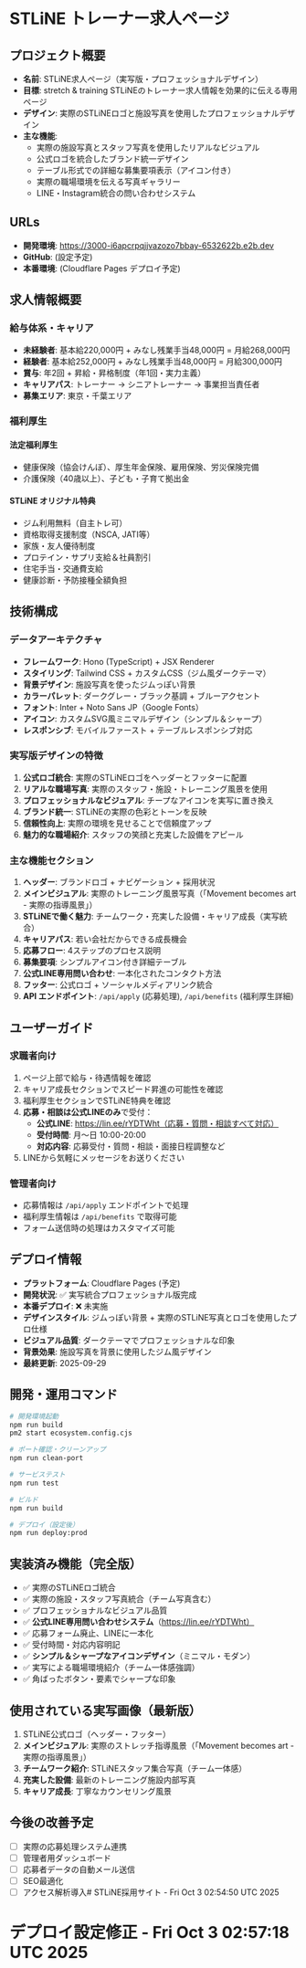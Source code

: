# STLiNE トレーナー求人ページ

## プロジェクト概要
- **名前**: STLiNE求人ページ（実写版・プロフェッショナルデザイン）
- **目標**: stretch & training STLiNEのトレーナー求人情報を効果的に伝える専用ページ
- **デザイン**: 実際のSTLiNEロゴと施設写真を使用したプロフェッショナルデザイン
- **主な機能**: 
  - 実際の施設写真とスタッフ写真を使用したリアルなビジュアル
  - 公式ロゴを統合したブランド統一デザイン
  - テーブル形式での詳細な募集要項表示（アイコン付き）
  - 実際の職場環境を伝える写真ギャラリー
  - LINE・Instagram統合の問い合わせシステム

## URLs
- **開発環境**: https://3000-i6apcrpqjjvazozo7bbay-6532622b.e2b.dev
- **GitHub**: (設定予定)
- **本番環境**: (Cloudflare Pages デプロイ予定)

## 求人情報概要

### 給与体系・キャリア
- **未経験者**: 基本給220,000円 + みなし残業手当48,000円 = 月給268,000円
- **経験者**: 基本給252,000円 + みなし残業手当48,000円 = 月給300,000円
- **賞与**: 年2回 + 昇給・昇格制度（年1回・実力主義）
- **キャリアパス**: トレーナー → シニアトレーナー → 事業担当責任者
- **募集エリア**: 東京・千葉エリア

### 福利厚生
#### 法定福利厚生
- 健康保険（協会けんぽ）、厚生年金保険、雇用保険、労災保険完備
- 介護保険（40歳以上）、子ども・子育て拠出金

#### STLiNE オリジナル特典
- ジム利用無料（自主トレ可）
- 資格取得支援制度（NSCA, JATI等）
- 家族・友人優待制度
- プロテイン・サプリ支給＆社員割引
- 住宅手当・交通費支給
- 健康診断・予防接種全額負担

## 技術構成

### データアーキテクチャ
- **フレームワーク**: Hono (TypeScript) + JSX Renderer
- **スタイリング**: Tailwind CSS + カスタムCSS（ジム風ダークテーマ）
- **背景デザイン**: 施設写真を使ったジムっぽい背景
- **カラーパレット**: ダークグレー・ブラック基調 + ブルーアクセント
- **フォント**: Inter + Noto Sans JP（Google Fonts）
- **アイコン**: カスタムSVG風ミニマルデザイン（シンプル＆シャープ）
- **レスポンシブ**: モバイルファースト + テーブルレスポンシブ対応

### 実写版デザインの特徴
1. **公式ロゴ統合**: 実際のSTLiNEロゴをヘッダーとフッターに配置
2. **リアルな職場写真**: 実際のスタッフ・施設・トレーニング風景を使用
3. **プロフェッショナルなビジュアル**: チープなアイコンを実写に置き換え
4. **ブランド統一**: STLiNEの実際の色彩とトーンを反映
5. **信頼性向上**: 実際の環境を見せることで信頼度アップ
6. **魅力的な職場紹介**: スタッフの笑顔と充実した設備をアピール

### 主な機能セクション
1. **ヘッダー**: ブランドロゴ + ナビゲーション + 採用状況
2. **メインビジュアル**: 実際のトレーニング風景写真（「Movement becomes art - 実際の指導風景」）
3. **STLiNEで働く魅力**: チームワーク・充実した設備・キャリア成長（実写統合）
4. **キャリアパス**: 若い会社だからできる成長機会
5. **応募フロー**: 4ステップのプロセス説明
6. **募集要項**: シンプルアイコン付き詳細テーブル
7. **公式LINE専用問い合わせ**: 一本化されたコンタクト方法
8. **フッター**: 公式ロゴ + ソーシャルメディアリンク統合
9. **API エンドポイント**: `/api/apply` (応募処理), `/api/benefits` (福利厚生詳細)

## ユーザーガイド

### 求職者向け
1. ページ上部で給与・待遇情報を確認
2. キャリア成長セクションでスピード昇進の可能性を確認
3. 福利厚生セクションでSTLiNE特典を確認
4. **応募・相談は公式LINEのみ**で受付：
   - **公式LINE**: https://lin.ee/rYDTWht（応募・質問・相談すべて対応）
   - **受付時間**: 月〜日 10:00-20:00
   - **対応内容**: 応募受付・質問・相談・面接日程調整など
5. LINEから気軽にメッセージをお送りください

### 管理者向け
- 応募情報は `/api/apply` エンドポイントで処理
- 福利厚生情報は `/api/benefits` で取得可能
- フォーム送信時の処理はカスタマイズ可能

## デプロイ情報
- **プラットフォーム**: Cloudflare Pages (予定)
- **開発状況**: ✅ 実写統合プロフェッショナル版完成
- **本番デプロイ**: ❌ 未実施
- **デザインスタイル**: ジムっぽい背景 + 実際のSTLiNE写真とロゴを使用したプロ仕様
- **ビジュアル品質**: ダークテーマでプロフェッショナルな印象
- **背景効果**: 施設写真を背景に使用したジム風デザイン
- **最終更新**: 2025-09-29

## 開発・運用コマンド

```bash
# 開発環境起動
npm run build
pm2 start ecosystem.config.cjs

# ポート確認・クリーンアップ
npm run clean-port

# サービステスト
npm run test

# ビルド
npm run build

# デプロイ（設定後）
npm run deploy:prod
```

## 実装済み機能（完全版）
- ✅ 実際のSTLiNEロゴ統合
- ✅ 実際の施設・スタッフ写真統合（チーム写真含む）
- ✅ プロフェッショナルなビジュアル品質
- ✅ **公式LINE専用問い合わせシステム**（https://lin.ee/rYDTWht）
- ✅ 応募フォーム廃止、LINEに一本化
- ✅ 受付時間・対応内容明記
- ✅ **シンプル＆シャープなアイコンデザイン**（ミニマル・モダン）
- ✅ 実写による職場環境紹介（チーム一体感強調）
- ✅ 角ばったボタン・要素でシャープな印象

## 使用されている実写画像（最新版）
1. STLiNE公式ロゴ（ヘッダー・フッター）
2. **メインビジュアル**: 実際のストレッチ指導風景（「Movement becomes art - 実際の指導風景」）
3. **チームワーク紹介**: STLiNEスタッフ集合写真（チーム一体感）
4. **充実した設備**: 最新のトレーニング施設内部写真
5. **キャリア成長**: 丁寧なカウンセリング風景

## 今後の改善予定
- [ ] 実際の応募処理システム連携
- [ ] 管理者用ダッシュボード
- [ ] 応募者データの自動メール送信
- [ ] SEO最適化
- [ ] アクセス解析導入# STLiNE採用サイト - Fri Oct  3 02:54:50 UTC 2025
# デプロイ設定修正 - Fri Oct  3 02:57:18 UTC 2025
